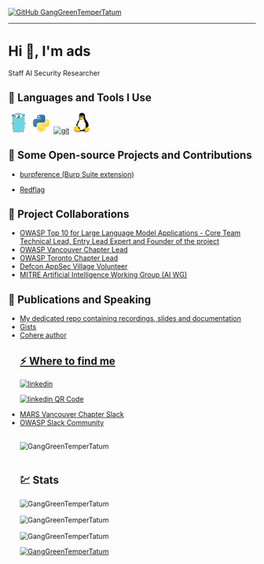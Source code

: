 <!-- Heading -->

[![GitHub GangGreenTemperTatum](https://img.shields.io/github/followers/GangGreenTemperTatum?label=follow&style=social)](https://github.com/GangGreenTemperTatum)

---

<!-- Body -->

<h1>Hi 👋, I'm ads</h1>
<p>Staff AI Security Researcher</p>

<h2>🚀 Languages and Tools I Use</h2>
<p><a target="_blank" href="https://raw.githubusercontent.com/devicons/devicon/master/icons/go/go-original.svg" style="display: inline-block;"><img src="https://raw.githubusercontent.com/devicons/devicon/master/icons/go/go-original.svg" alt="go" width="42" height="42" /></a>
<a target="_blank" href="https://raw.githubusercontent.com/devicons/devicon/master/icons/python/python-original.svg" style="display: inline-block;"><img src="https://raw.githubusercontent.com/devicons/devicon/master/icons/python/python-original.svg" alt="python" width="42" height="42" /></a>
<a target="_blank" href="https://www.vectorlogo.zone/logos/git-scm/git-scm-icon.svg" style="display: inline-block;"><img src="https://www.vectorlogo.zone/logos/git-scm/git-scm-icon.svg" alt="git" width="42" height="42" /></a>
<a target="_blank" href="https://raw.githubusercontent.com/devicons/devicon/master/icons/linux/linux-original.svg" style="display: inline-block;"><img src="https://raw.githubusercontent.com/devicons/devicon/master/icons/linux/linux-original.svg" alt="linux" width="42" height="42" /></a></p>
<h2>👾 Some Open-source Projects and Contributions</h2>
<ul>
<p><li><a target="_blank" href="https://github.com/dreadnode/burpference/">burpference (Burp Suite extension)</a></li>
<p><li><a target="_blank" href="https://github.com/Addepar/RedFlag/">Redflag</a></li>
</ul>
<h2>👻 Project Collaborations</h2>
<ul>
<p><li><a target="_blank" href="https://owasp.org/www-project-top-10-for-large-language-model-applications/">OWASP Top 10 for Large Language Model Applications - Core Team Technical Lead, Entry Lead Expert and Founder of the project</a></li>
<li><a target="_blank" href="https://owasp.org/www-chapter-vancouver/">OWASP Vancouver Chapter Lead</a></li>
<li><a target="_blank" href="https://owasp.org/www-chapter-toronto/">OWASP Toronto Chapter Lead</a></li>
<li><a target="_blank" href="https://www.appsecvillage.com/">Defcon AppSec Village Volunteer</a>
<li><a target="_blank" href="https://cwe.mitre.org/community/working_groups.html">MITRE Artificial Intelligence Working Group (AI WG)</a></li></ul>
<h2>📣 Publications and Speaking</h2>
<ul>
<li><a target="_blank" href="https://owasp.org/www-chapter-vancouver">My dedicated repo containing recordings, slides and documentation</li>
<li><a target="_blank" href="https://gist.github.com/GangGreenTemperTatum/ac583842d080d1ccc8e021da8fb87fd0">Gists</li>
<li><a target="_blank" href="https://cohere.com/blog/authors/adsdawson">Cohere author</li>
<h2>⚡️ Where to find me</h2>
<p><a target="_blank" href="https://www.linkedin.com/in/adamdawson0" style="display: inline-block;"><img src="https://img.shields.io/badge/linkedin-logo?style=for-the-badge&logo=linkedin&logoColor=white&color=%230a77b6" alt="linkedin" /></a></p> 
<p>
  <a target="_blank" href="https://www.linkedin.com/in/adamdawson0" style="display: inline-block;">
    <img src="https://github.com/user-attachments/assets/98a2d677-e33f-4d7d-9cdf-cf3b5a5243a9" 
         alt="linkedin QR Code" 
         width="200" 
         height="200" />
  </a>
</p>
<li><a target="_blank" href="https://owasp.org/www-chapter-vancouver">MARS Vancouver Chapter Slack</a></li>
<li><a target="_blank" href="https://join.slack.com/t/owasp/shared_invite/zt-1w2x2eqms-oAW_~vT1TnIBglt_SthJyQ">OWASP Slack Community</a></li>
<br>
<p><a href="https://www.buymeacoffee.com/GangGreenTemperTatum"> <img align="left" src="https://cdn.buymeacoffee.com/buttons/v2/default-yellow.png" height="50" width="210" alt="GangGreenTemperTatum" /></a></p><br><br>
<h2>💹 Stats</h2>
<p><img align="center" src="https://github-readme-stats.vercel.app/api?username=GangGreenTemperTatum&show_icons=true&locale=en" alt="GangGreenTemperTatum" /></p>
<p><img align="center" src="https://github-readme-streak-stats.herokuapp.com/?user=GangGreenTemperTatum&" alt="GangGreenTemperTatum" /></p>
<p><img align="center" src="https://github-readme-stats.vercel.app/api/top-langs?username=GangGreenTemperTatum&langs_count=10&show_icons=true&locale=en&layout=compact" alt="GangGreenTemperTatum" /></p>
<p><a href="https://github.com/ryo-ma/github-profile-trophy"><img src="https://github-profile-trophy.vercel.app/?username=GangGreenTemperTatum" alt="GangGreenTemperTatum" /></a></p>

